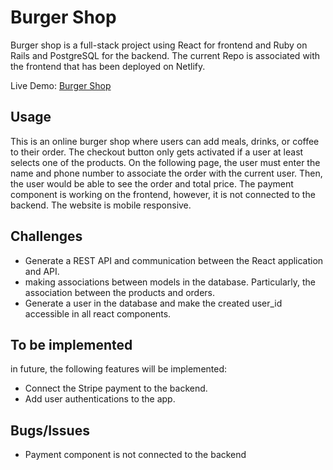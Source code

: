# Burger Shop

Burger shop is a full-stack project using React for frontend and Ruby on Rails and PostgreSQL for the backend. The current Repo is associated with the frontend that has been deployed on Netlify.

Live Demo: [Burger Shop](https://burger-shop-final-project.netlify.app/)

## Usage

This is an online burger shop where users can add meals, drinks, or coffee to their order. The checkout button only gets activated if a user at least selects one of the products. On the following page, the user must enter the name and phone number to associate the order with the current user. Then, the user would be able to see the order and total price. 
The payment component is working on the frontend, however, it is not connected to the backend.
The website is mobile responsive.

## Challenges
- Generate a REST API and communication between the React application and API.
- making associations between models in the database. Particularly, the association between the products and orders.
- Generate a user in the database and make the created user_id accessible in all react components.

## To be implemented
in future, the following features will be implemented:

- Connect the Stripe payment to the backend.
- Add user authentications to the app.

## Bugs/Issues
- Payment component is not connected to the backend



